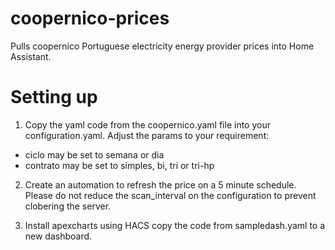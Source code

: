 # coopernico-prices
Pulls coopernico Portuguese electricity energy provider prices into Home Assistant.

# Setting up
1) Copy the yaml code from the coopernico.yaml file into your configuration.yaml.
Adjust the params to your requirement: 
- ciclo may be set to semana or dia
- contrato may be set to simples, bi, tri or tri-hp

2) Create an automation to refresh the price on a 5 minute schedule. Please do not reduce the scan_interval on the configuration to prevent clobering the server.

3) Install apexcharts using HACS copy the code from sampledash.yaml to a new dashboard.




